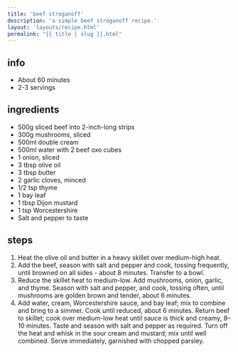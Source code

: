 ```yaml
---
title: 'beef stroganoff'
description: 'a simple beef stroganoff recipe.'
layout: 'layouts/recipe.html'
permalink: "{{ title | slug }}.html"
---
```


## info  
* About 60 minutes  
* 2-3 servings  

## ingredients
- 500g sliced beef into 2-inch-long strips
- 300g mushrooms, sliced
- 500ml double cream
- 500ml water with 2 beef oxo cubes
- 1 onion, sliced
- 3 tbsp olive oil
- 3 tbsp butter
- 2 garlic cloves, minced
- 1/2 tsp thyme
- 1 bay leaf
- 1 tbsp Dijon mustard
- 1 tsp Worcestershire
- Salt and pepper to taste

## steps  
1. Heat the olive oil and butter in a heavy skillet over medium-high heat. 
2. Add the beef, season with salt and pepper and cook, tossing frequently, until browned on all sides - about 8 minutes. Transfer to a bowl.
3. Reduce the skillet heat to medium-low. Add mushrooms, onion, garlic, and thyme. Season with salt and pepper, and cook, tossing often, until mushrooms are golden brown and tender, about 6 minutes.
4. Add water, cream, Worcestershire sauce, and bay leaf; mix to combine and bring to a simmer. Cook until reduced, about 6 minutes. Return beef to skillet; cook over medium-low heat until sauce is thick and creamy, 8–10 minutes. Taste and season with salt and pepper as required. Turn off the heat and whisk in the sour cream and mustard; mix until well combined. Serve immediately, garnished with chopped parsley.